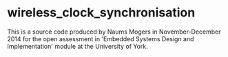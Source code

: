 wireless_clock_synchronisation
==============================

This is a source code produced by Naums Mogers in November-December 2014 for the open assessment in 'Embedded Systems Design and Implementation' module at the University of York.
